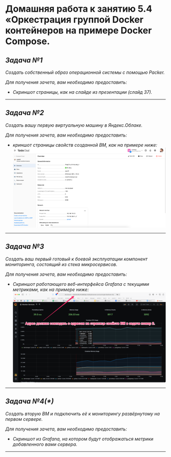 # **Домашняя работа к занятию 5.4 «Оркестрация группой Docker контейнеров на примере Docker Compose.**
## _Задача №1_

_Создать собственный образ операционной системы с помощью Packer._

_Для получения зачета, вам необходимо предоставить:_

- _Скриншот страницы, как на слайде из презентации (слайд 37)._

--------------------------------------------


## _Задача №2_

_Создать вашу первую виртуальную машину в Яндекс.Облаке._

_Для получения зачета, вам необходимо предоставить:_

- _криншот страницы свойств созданной ВМ, как на примере ниже:_
![](image/yc_01.png)
----------------------------------------------------

## _Задача №3_

_Создать ваш первый готовый к боевой эксплуатации компонент мониторинга, состоящий из стека микросервисов._

_Для получения зачета, вам необходимо предоставить:_

- _Скриншот работающего веб-интерфейса Grafana с текущими метриками, как на примере ниже:_
![](image/yc_02.png)

-----------------------------------------------------------

## _Задача №4(*)_

_Создать вторую ВМ и подключить её к мониторингу развёрнутому на первом сервере._

_Для получения зачета, вам необходимо предоставить:_

- _Скриншот из Grafana, на котором будут отображаться метрики добавленного вами сервера._

-------------------------------------------------------------